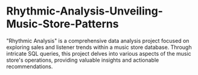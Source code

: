 # Rhythmic-Analysis-Unveiling-Music-Store-Patterns
"Rhythmic Analysis" is a comprehensive data analysis project focused on exploring sales and listener trends within a music store database. Through intricate SQL queries, this project delves into various aspects of the music store's operations, providing valuable insights and actionable recommendations.
